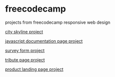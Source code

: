 # freecodecamp
projects from freecodecamp responsive web design

<a href="https://larabmelo.github.io/freecodecamp/projects/city-skyline/index.html" target="_blank">city skyline project</a>

<a href="https://larabmelo.github.io/freecodecamp/projects/documentation-page/index.html" target="_blank">javascript documentation page project</a>

<a href="https://larabmelo.github.io/freecodecamp/projects/survey-form/index.html" target="_blank">survey form project</a>

<a href="https://larabmelo.github.io/freecodecamp/projects/tribute-page/index.html" target="_blank">tribute page project</a>

<a href="https://larabmelo.github.io/freecodecamp/projects/product-landing-page/index.html" target="_blank">product landing page project</a>
